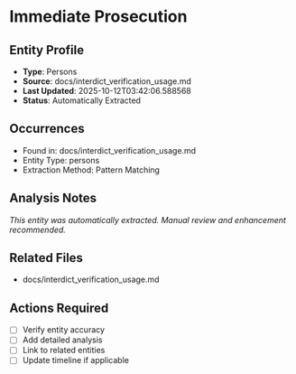 # Immediate Prosecution

## Entity Profile
- **Type**: Persons
- **Source**: docs/interdict_verification_usage.md
- **Last Updated**: 2025-10-12T03:42:06.588568
- **Status**: Automatically Extracted

## Occurrences
- Found in: docs/interdict_verification_usage.md
- Entity Type: persons
- Extraction Method: Pattern Matching

## Analysis Notes
*This entity was automatically extracted. Manual review and enhancement recommended.*

## Related Files
- docs/interdict_verification_usage.md

## Actions Required
- [ ] Verify entity accuracy
- [ ] Add detailed analysis
- [ ] Link to related entities
- [ ] Update timeline if applicable
